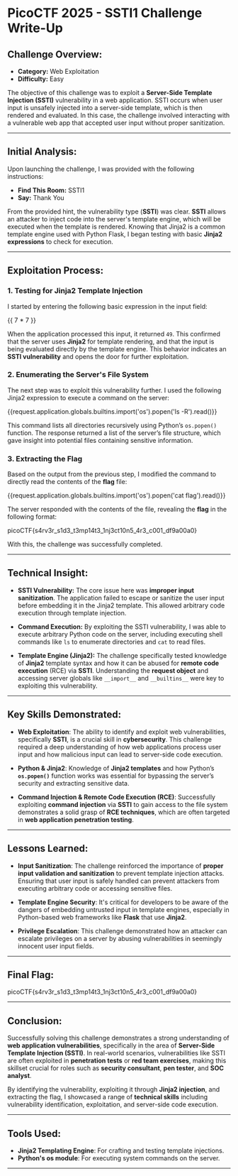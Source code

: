 # PicoCTF 2025 - SSTI1 Challenge Write-Up

## Challenge Overview:
- **Category:** Web Exploitation
- **Difficulty:** Easy

The objective of this challenge was to exploit a **Server-Side Template Injection (SSTI)** vulnerability in a web application. SSTI occurs when user input is unsafely injected into a server-side template, which is then rendered and evaluated. In this case, the challenge involved interacting with a vulnerable web app that accepted user input without proper sanitization.

---

## Initial Analysis:

Upon launching the challenge, I was provided with the following instructions:
- **Find This Room:** SSTI1
- **Say:** Thank You

From the provided hint, the vulnerability type (**SSTI**) was clear. **SSTI** allows an attacker to inject code into the server's template engine, which will be executed when the template is rendered. Knowing that Jinja2 is a common template engine used with Python Flask, I began testing with basic **Jinja2 expressions** to check for execution.

---

## Exploitation Process:

### 1. Testing for Jinja2 Template Injection

I started by entering the following basic expression in the input field:

{{ 7 * 7 }}


When the application processed this input, it returned `49`. This confirmed that the server uses **Jinja2** for template rendering, and that the input is being evaluated directly by the template engine. This behavior indicates an **SSTI vulnerability** and opens the door for further exploitation.

### 2. Enumerating the Server's File System

The next step was to exploit this vulnerability further. I used the following Jinja2 expression to execute a command on the server:

{{request.application.globals.builtins.import('os').popen('ls -R').read()}}


This command lists all directories recursively using Python’s `os.popen()` function. The response returned a list of the server’s file structure, which gave insight into potential files containing sensitive information.

### 3. Extracting the Flag

Based on the output from the previous step, I modified the command to directly read the contents of the **flag** file:

{{request.application.globals.builtins.import('os').popen('cat flag').read()}}


The server responded with the contents of the file, revealing the **flag** in the following format:

picoCTF{s4rv3r_s1d3_t3mp14t3_1nj3ct10n5_4r3_c001_df9a00a0}


With this, the challenge was successfully completed.

---

## Technical Insight:

- **SSTI Vulnerability:** The core issue here was **improper input sanitization**. The application failed to escape or sanitize the user input before embedding it in the Jinja2 template. This allowed arbitrary code execution through template injection.
  
- **Command Execution:** By exploiting the SSTI vulnerability, I was able to execute arbitrary Python code on the server, including executing shell commands like `ls` to enumerate directories and `cat` to read files.

- **Template Engine (Jinja2):** The challenge specifically tested knowledge of **Jinja2** template syntax and how it can be abused for **remote code execution** (RCE) via **SSTI**. Understanding the **request object** and accessing server globals like `__import__` and `__builtins__` were key to exploiting this vulnerability.

---

## Key Skills Demonstrated:

- **Web Exploitation**: The ability to identify and exploit web vulnerabilities, specifically **SSTI**, is a crucial skill in **cybersecurity**. This challenge required a deep understanding of how web applications process user input and how malicious input can lead to server-side code execution.
  
- **Python & Jinja2**: Knowledge of **Jinja2 templates** and how Python’s **`os.popen()`** function works was essential for bypassing the server’s security and extracting sensitive data.

- **Command Injection & Remote Code Execution (RCE)**: Successfully exploiting **command injection** via **SSTI** to gain access to the file system demonstrates a solid grasp of **RCE techniques**, which are often targeted in **web application penetration testing**.

---

## Lessons Learned:

- **Input Sanitization**: The challenge reinforced the importance of **proper input validation and sanitization** to prevent template injection attacks. Ensuring that user input is safely handled can prevent attackers from executing arbitrary code or accessing sensitive files.
  
- **Template Engine Security**: It's critical for developers to be aware of the dangers of embedding untrusted input in template engines, especially in Python-based web frameworks like **Flask** that use **Jinja2**.

- **Privilege Escalation**: This challenge demonstrated how an attacker can escalate privileges on a server by abusing vulnerabilities in seemingly innocent user input fields.

---

## Final Flag:

picoCTF{s4rv3r_s1d3_t3mp14t3_1nj3ct10n5_4r3_c001_df9a00a0}


---

## Conclusion:

Successfully solving this challenge demonstrates a strong understanding of **web application vulnerabilities**, specifically in the area of **Server-Side Template Injection (SSTI)**. In real-world scenarios, vulnerabilities like SSTI are often exploited in **penetration tests** or **red team exercises**, making this skillset crucial for roles such as **security consultant**, **pen tester**, and **SOC analyst**.

By identifying the vulnerability, exploiting it through **Jinja2 injection**, and extracting the flag, I showcased a range of **technical skills** including vulnerability identification, exploitation, and server-side code execution.

---

## Tools Used:
- **Jinja2 Templating Engine**: For crafting and testing template injections.
- **Python's os module**: For executing system commands on the server.

---
